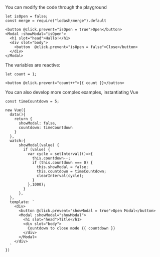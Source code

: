 You can modify the code through the playground

    let isOpen = false;
    const merge = require("lodash/merge").default

    <button @click.prevent="isOpen = true">Open</button>
    <Modal :showModal="isOpen">
      <h1 slot="head">Hallo!</h1>
      <div slot="body">
        <button  @click.prevent="isOpen = false">Close</button>
      </div>
    </Modal>

The variables are reactive:

    let count = 1;

    <button @click.prevent="count++">{{ count }}</button>

You can also develop more complex examples, instantiating Vue

    const timeCountdown = 5;

    new Vue({
      data(){
        return {
          showModal: false,
          countdown: timeCountdown
        }
      },
      watch:{
          showModal(value) {
            if (value) {
              var cycle = setInterval(()=>{
                this.countdown--;
                if (this.countdown === 0) {
                  this.showModal = false;
                  this.countdown = timeCountdown;
                  clearInterval(cycle);
                }
              },1000);
            }
          },
      },
      template: `
        <div>
          <button @click.prevent="showModal = true">Open Modal</button>
          <Modal :showModal="showModal">
            <h1 slot="head">Title</h1>
            <div slot="body">
              Countdown to close mode {{ countdown }}
            </div>
          </Modal>
        </div>
      `
    })
